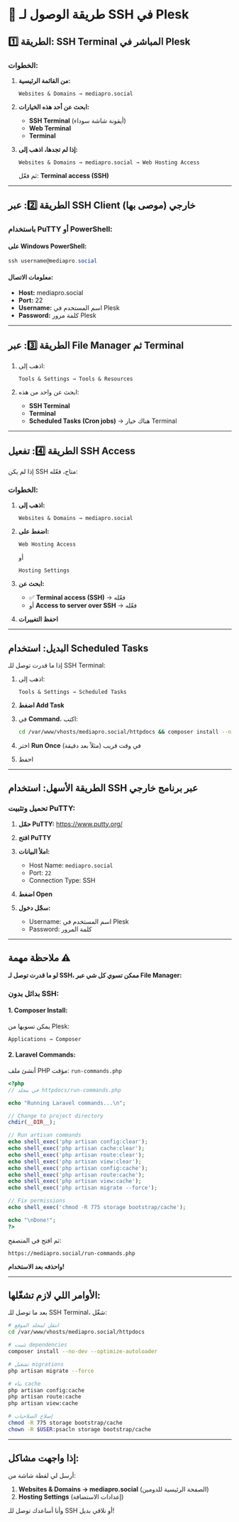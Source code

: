 # 🔐 طريقة الوصول لـ SSH في Plesk

## الطريقة 1️⃣: SSH Terminal المباشر في Plesk

### الخطوات:

1. **من القائمة الرئيسية:**
   ```
   Websites & Domains → mediapro.social
   ```

2. **ابحث عن أحد هذه الخيارات:**
   - **SSH Terminal** (أيقونة شاشة سوداء)
   - **Web Terminal**
   - **Terminal**

3. **إذا لم تجدها، اذهب إلى:**
   ```
   Websites & Domains → mediapro.social → Web Hosting Access
   ```
   ثم فعّل: **Terminal access (SSH)**

---

## الطريقة 2️⃣: عبر SSH Client خارجي (موصى بها)

### باستخدام PuTTY أو PowerShell:

#### على Windows PowerShell:
```powershell
ssh username@mediapro.social
```

#### معلومات الاتصال:
- **Host:** mediapro.social
- **Port:** 22
- **Username:** اسم المستخدم في Plesk
- **Password:** كلمة مرور Plesk

---

## الطريقة 3️⃣: عبر File Manager ثم Terminal

1. اذهب إلى:
   ```
   Tools & Settings → Tools & Resources
   ```

2. ابحث عن واحد من هذه:
   - **SSH Terminal**
   - **Terminal**
   - **Scheduled Tasks (Cron jobs)** → هناك خيار Terminal

---

## الطريقة 4️⃣: تفعيل SSH Access

إذا لم يكن SSH متاح، فعّله:

### الخطوات:

1. **اذهب إلى:**
   ```
   Websites & Domains → mediapro.social
   ```

2. **اضغط على:**
   ```
   Web Hosting Access
   ```
   أو
   ```
   Hosting Settings
   ```

3. **ابحث عن:**
   - ✅ **Terminal access (SSH)** → فعّله
   - أو **Access to server over SSH** → فعّله

4. **احفظ التغييرات**

---

## البديل: استخدام Scheduled Tasks

إذا ما قدرت توصل للـ SSH Terminal:

1. اذهب إلى:
   ```
   Tools & Settings → Scheduled Tasks
   ```

2. **اضغط Add Task**

3. في **Command**، اكتب:
   ```bash
   cd /var/www/vhosts/mediapro.social/httpdocs && composer install --no-dev --optimize-autoloader && php artisan migrate --force && php artisan optimize && chmod -R 775 storage bootstrap/cache
   ```

4. اختر **Run Once** في وقت قريب (مثلاً بعد دقيقة)

5. احفظ

---

## الطريقة الأسهل: استخدام SSH عبر برنامج خارجي

### تحميل وتثبيت PuTTY:

1. **حمّل PuTTY:**
   https://www.putty.org/

2. **افتح PuTTY**

3. **املأ البيانات:**
   - Host Name: `mediapro.social`
   - Port: `22`
   - Connection Type: SSH

4. **اضغط Open**

5. **سجّل دخول:**
   - Username: اسم المستخدم في Plesk
   - Password: كلمة المرور

---

## ملاحظة مهمة ⚠️

**لو ما قدرت توصل لـ SSH، ممكن تسوي كل شي عبر File Manager:**

### بدائل بدون SSH:

#### 1. Composer Install:
يمكن تسويها من Plesk:
```
Applications → Composer
```

#### 2. Laravel Commands:
أنشئ ملف PHP مؤقت: `run-commands.php`

```php
<?php
// في مجلد httpdocs/run-commands.php

echo "Running Laravel commands...\n";

// Change to project directory
chdir(__DIR__);

// Run artisan commands
echo shell_exec('php artisan config:clear');
echo shell_exec('php artisan cache:clear');
echo shell_exec('php artisan route:clear');
echo shell_exec('php artisan view:clear');
echo shell_exec('php artisan config:cache');
echo shell_exec('php artisan route:cache');
echo shell_exec('php artisan view:cache');
echo shell_exec('php artisan migrate --force');

// Fix permissions
echo shell_exec('chmod -R 775 storage bootstrap/cache');

echo "\nDone!";
?>
```

ثم افتح في المتصفح:
```
https://mediapro.social/run-commands.php
```

**واحذفه بعد الاستخدام!**

---

## الأوامر اللي لازم تشغّلها:

بعد ما توصل للـ SSH Terminal، شغّل:

```bash
# انتقل لمجلد الموقع
cd /var/www/vhosts/mediapro.social/httpdocs

# تثبيت dependencies
composer install --no-dev --optimize-autoloader

# تشغيل migrations
php artisan migrate --force

# بناء cache
php artisan config:cache
php artisan route:cache
php artisan view:cache

# إصلاح الصلاحيات
chmod -R 775 storage bootstrap/cache
chown -R $USER:psacln storage bootstrap/cache
```

---

## إذا واجهت مشاكل:

أرسل لي لقطة شاشة من:
1. **Websites & Domains → mediapro.social** (الصفحة الرئيسية للدومين)
2. **Hosting Settings** (إعدادات الاستضافة)

وأنا أساعدك توصل للـ SSH أو نلاقي بديل!
